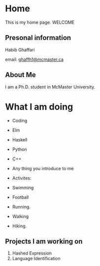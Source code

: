 
# Home

This is my home page. WELCOME

## Presonal information

Habib Ghaffari

email: [ghaffh1@mcmaster.ca](mailto:ghaffh1@mcmaste.ca)

## About Me

I am a Ph.D. student in McMaster University.


# What I am doing

* Coding 
 * Elm
 * Haskell
 * Python
 * C++
 * Any thing you introduce to me

* Activites:
 * Swimming
 * Football
 * Running.
 * Walking
 * Hiking.

## Projects I am working on

1. Hashed Expression
2. Language Identification

